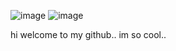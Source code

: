 ![image](https://tenor.com/view/alice-madness-returns-augooost-gif-1627650417488054781) ![image](https://tenor.com/view/alice-madness-returns-amr-alice-madness-gif-7505710.gif)

hi welcome to my github.. im so cool..
